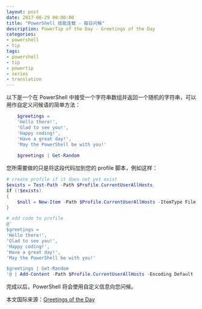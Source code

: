 ```yaml
---
layout: post
date: 2017-06-29 00:00:00
title: "PowerShell 技能连载 - 每日问候"
description: PowerTip of the Day - Greetings of the Day
categories:
- powershell
- tip
tags:
- powershell
- tip
- powertip
- series
- translation
---
```

以下是一个在 PowerShell 中接受一个字符串数组并返回一个随机的字符串，可以用作自定义问候语的简单方法：

```powershell
    $greetings = 
    'Hello there!',
    'Glad to see you!',
    'Happy coding!',
    'Have a great day!',
    'May the PowerShell be with you!'
    
    $greetings | Get-Random
```

您所需要做的只是将这段代码加到您的 profile 脚本，例如这样：

```powershell
# create profile if it does not yet exist
$exists = Test-Path -Path $Profile.CurrentUserAllHosts
if (!$exists) 
{ 
    $null = New-Item -Path $Profile.CurrentUserAllHosts -ItemType File -Force 
}

# add code to profile
@'
$greetings = 
'Hello there!',
'Glad to see you!',
'Happy coding!',
'Have a great day!',
'May the PowerShell be with you!'

$greetings | Get-Random
'@ | Add-Content -Path $Profile.CurrentUserAllHosts -Encoding Default
```

完成以后，PowerShell 将会使用自定义信息向您问候。

<!--more-->
本文国际来源：[Greetings of the Day](http://community.idera.com/powershell/powertips/b/tips/posts/greetings-of-the-day)
